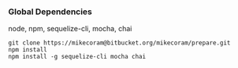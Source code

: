 ### Global Dependencies
node,
npm,
sequelize-cli,
mocha,
chai

~~~~ 
git clone https://mikecoram@bitbucket.org/mikecoram/prepare.git
npm install
npm install -g sequelize-cli mocha chai
~~~~
